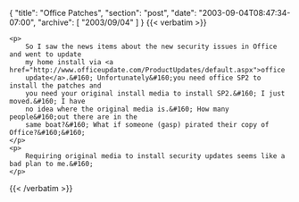 {
  "title": "Office Patches",
  "section": "post",
  "date": "2003-09-04T08:47:34-07:00",
  "archive": [
    "2003/09/04"
  ]
}
{{< verbatim >}}

    <p>
        So I saw the news items about the new security issues in Office and went to update
        my home install via <a href="http://www.officeupdate.com/ProductUpdates/default.aspx">office
        update</a>.&#160; Unfortunately&#160;you need office SP2 to install the patches and
        you need your original install media to install SP2.&#160; I just moved.&#160; I have
        no idea where the original media is.&#160; How many people&#160;out there are in the
        same boat?&#160; What if someone (gasp) pirated their copy of Office?&#160;&#160;
    </p>
    <p>
        Requiring original media to install security updates seems like a bad plan to me.&#160;
    </p>

{{< /verbatim >}}
